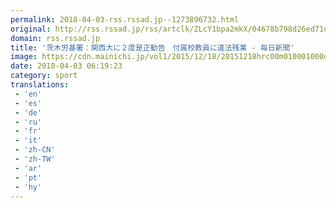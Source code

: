 ```yaml
---
permalink: 2018-04-03-rss.rssad.jp--1273896732.html
original: http://rss.rssad.jp/rss/artclk/ZLcY1bpa2mkX/04678b798d26ed71dbcbcc39a8f3e71b?ul=dMNB05_CHlYhPzIniCF_6leB_iiHts78OeA32MuNYacwVJ0RWEFomoyeOfLmBl9OMSknHvS9GiJLcQ14NpTbfR7uUykF
domain: rss.rssad.jp
title: '茨木労基署：関西大に２度是正勧告　付属校教員に違法残業 - 毎日新聞'
image: https://cdn.mainichi.jp/vol1/2015/12/18/20151218hrc00m010001000q/9.jpg?2
date: 2018-04-03 06:19:23
category: sport
translations: 
 - 'en'
 - 'es'
 - 'de'
 - 'ru'
 - 'fr'
 - 'it'
 - 'zh-CN'
 - 'zh-TW'
 - 'ar'
 - 'pt'
 - 'hy'
---
```



